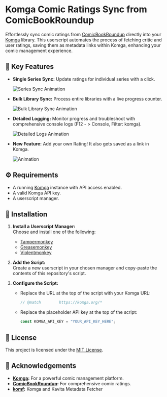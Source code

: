 # Komga Comic Ratings Sync from ComicBookRoundup

Effortlessly sync comic ratings from [ComicBookRoundup](https://comicbookroundup.com/) directly into your [Komga](https://komga.org/) library. This userscript automates the process of fetching critic and user ratings, saving them as metadata links within Komga, enhancing your comic management experience.

## 🚀 Key Features

* **Single Series Sync:** Update ratings for individual series with a click.
  
     ![Series Sync Animation](https://github.com/user-attachments/assets/90ca0b12-673a-4828-88be-fe11495196f2)
* **Bulk Library Sync:** Process entire libraries with a live progress counter.
  
     ![Bulk Library Sync Animation](https://github.com/user-attachments/assets/351cdb2a-3c95-4141-b099-130ad11c1902)
* **Detailed Logging:** Monitor progress and troubleshoot with comprehensive console logs (F12 - > Console, Filter: komga). 
  
     ![Detailed Logs Animation](https://github.com/user-attachments/assets/2a438b07-5062-4f81-b3b1-d42bc8e4f328)
* **New Feature:** Add your own Rating! It also gets saved as a link in Komga.

     ![Animation](https://github.com/user-attachments/assets/55ffe7c9-4a27-4600-bcc8-7887ee634e93)

## ⚙️ Requirements

* A running [Komga](https://komga.org/) instance with API access enabled.
* A valid Komga API key.
* A userscript manager.
  
## 🔧 Installation

1. **Install a Userscript Manager:**  
   Choose and install one of the following:
   - [Tampermonkey](https://www.tampermonkey.net/)
   - [Greasemonkey](https://addons.mozilla.org/en-US/firefox/addon/greasemonkey/)
   - [Violentmonkey](https://violentmonkey.github.io/)

2. **Add the Script:**  
   Create a new userscript in your chosen manager and copy-paste the contents of this repository's script.

3. **Configure the Script:**
   - Replace the URL at the top of the script with your Komga URL:
     ```js
     // @match        https://komga.org/*
     ```
   - Replace the placeholder API key at the top of the script:
     ```js
     const KOMGA_API_KEY = "YOUR_API_KEY_HERE";
     ```

## 📝 License

This project is licensed under the [MIT License](LICENSE).

## 🙏 Acknowledgements

* **[Komga](https://komga.org/):** For a powerful comic management platform.
* **[ComicBookRoundup](https://comicbookroundup.com/):** For comprehensive comic ratings.
* **[komf](https://github.com/Snd-R/komf):** Komga and Kavita Metadata Fetcher
